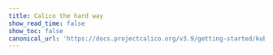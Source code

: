 ```yaml
---
title: Calico the hard way
show_read_time: false
show_toc: false
canonical_url: 'https://docs.projectcalico.org/v3.9/getting-started/kubernetes/hardway/index'
---
```

